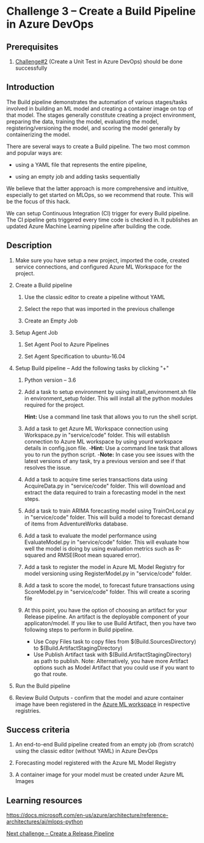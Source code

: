 # Challenge 3 – Create a Build Pipeline in Azure DevOps

## Prerequisites

1.  [Challenge\#2](02-UnitTesting.md) (Create a Unit Test in Azure DevOps)
    should be done successfully

## Introduction

The Build pipeline demonstrates the automation of various stages/tasks involved
in building an ML model and creating a container image on top of that model. The
stages generally constitute creating a project environment, preparing the data,
training the model, evaluating the model, registering/versioning the model, and
scoring the model generally by containerizing the model.

There are several ways to create a Build pipeline. The two most common and popular ways
are:

-   using a YAML file that represents the entire pipeline,

-   using an empty job and adding tasks sequentially

We believe that the latter approach is more comprehensive and intuitive, especially to
get started on MLOps, so we recommend that route.  This will be the focus of this hack.

We can setup Continuous Integration (CI) trigger for every Build pipeline. The
CI pipeline gets triggered every time code is checked in. It publishes an
updated Azure Machine Learning pipeline after building the code.

## Description

1.  Make sure you have setup a new project, imported the code, created service connections, and configured Azure ML Workspace for the project.

2.  Create a Build pipeline

    1.  Use the classic editor to create a pipeline without YAML

    2.  Select the repo that was imported in the previous challenge

    3.  Create an Empty Job

3.  Setup Agent Job

    1.  Set Agent Pool to Azure Pipelines

    2.  Set Agent Specification to ubuntu-16.04

4.  Setup Build pipeline – Add the following tasks by clicking "+"

    1.  Python version – 3.6

    2.  Add a task to setup environment by using install_environment.sh file in environment_setup folder. This will install all the python modules required for the project.
    
        **Hint:** Use a command line task that allows you to run the shell script.

    3.  Add a task to get Azure ML Workspace connection using Workspace.py in "service/code" folder. This will establish connection to Azure ML workspace by using yourd workspace details in config.json file. 
        -**Hint:** Use a command line task that allows you to run the python script.
        -**Note:** In case you see issues with the latest versions of any task, try a previous version and see if that resolves the issue. 

    4.  Add a task to acquire time series transactions data using AcquireData.py in "service/code" folder. This will download and extract the data required to train a forecasting model in the next steps.

    5.  Add a task to train ARIMA forecasting model using TrainOnLocal.py in "service/code" folder. This will build a model to forecast demand of items from AdventureWorks database.

    6.  Add a task to evaluate the model performance using EvaluateModel.py in "service/code" folder. This will evaluate how well the model is doing by using evaluation metrics such as R-squared and RMSE(Root mean squared error).

    7.  Add a task to register the model in Azure ML Model Registry for model versioning using RegisterModel.py in "service/code" folder. 
    
    8.  Add a task to score the model, to forecast future transactions using ScoreModel.py in "service/code" folder. This will create a scoring file 
        
    9.  At this point, you have the option of choosing an artifact for your Release pipeline. An artifact is the deployable component of your applicaton/model. If you like to use Build Artifact, then you have two following steps to perform in Build pipeline. 
        - Use Copy Files task to copy files from $(Build.SourcesDirectory) to $(Build.ArtifactStagingDirectory)
        - Use Publish Artifact task with $(Build.ArtifactStagingDirectory) as path to publish. 
        Note: Alternatively, you have more Artifact options such as Model Artifact that you could use if you want to go that route.

5.  Run the Build pipeline

6.  Review Build Outputs - confirm that the model and azure container image have been registered in the [Azure ML workspace](https://ml.azure.com/) in respective registries.

## Success criteria

1.  An end-to-end Build pipeline created from an empty job (from scratch) using
    the classic editor (without YAML) in Azure DevOps

2.  Forecasting model registered with the Azure ML Model Registry

3.  A container image for your model must be created under Azure ML Images

## Learning resources

<https://docs.microsoft.com/en-us/azure/architecture/reference-architectures/ai/mlops-python>

[Next challenge – Create a Release Pipeline](04-ReleasePipeline.md)

